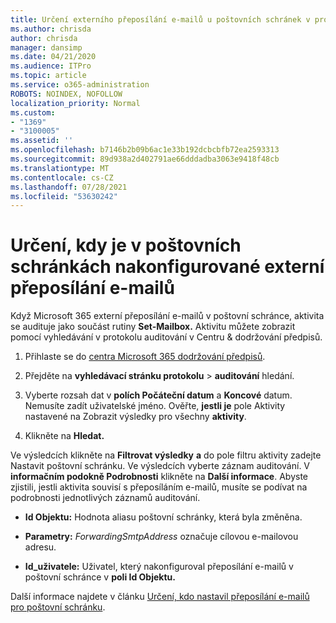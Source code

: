 ```yaml
---
title: Určení externího přeposílání e-mailů u poštovních schránek v protokolech auditování
ms.author: chrisda
author: chrisda
manager: dansimp
ms.date: 04/21/2020
ms.audience: ITPro
ms.topic: article
ms.service: o365-administration
ROBOTS: NOINDEX, NOFOLLOW
localization_priority: Normal
ms.custom:
- "1369"
- "3100005"
ms.assetid: ''
ms.openlocfilehash: b7146b2b09b6ac1e33b192dcbcbfb72ea2593313
ms.sourcegitcommit: 89d938a2d402791ae66dddadba3063e9418f48cb
ms.translationtype: MT
ms.contentlocale: cs-CZ
ms.lasthandoff: 07/28/2021
ms.locfileid: "53630242"
---
```

# <a name="identify-when-external-email-forwarding-is-configured-on-mailboxes"></a>Určení, kdy je v poštovních schránkách nakonfigurované externí přeposílání e-mailů

Když Microsoft 365 externí přeposílání e-mailů v poštovní schránce, aktivita se audituje jako součást rutiny **Set-Mailbox.** Aktivitu můžete zobrazit pomocí vyhledávání v protokolu auditování v Centru & dodržování předpisů.

1. Přihlaste se do [centra Microsoft 365 dodržování předpisů](https://protection.office.com/).

2. Přejděte na **vyhledávací stránku protokolu**  >  **auditování** hledání.

3. Vyberte rozsah dat v **polích Počáteční datum** a **Koncové** datum. Nemusíte zadít uživatelské jméno. Ověřte, **jestli je** pole Aktivity nastavené na Zobrazit výsledky pro všechny **aktivity**.

4. Klikněte na **Hledat.**

Ve výsledcích klikněte na **Filtrovat výsledky** **a** do pole filtru aktivity zadejte Nastavit poštovní schránku. Ve výsledcích vyberte záznam auditování. V **informačním podokně Podrobnosti** klikněte na **Další informace**. Abyste zjistili, jestli aktivita souvisí s přeposíláním e-mailů, musíte se podívat na podrobnosti jednotlivých záznamů auditování.

- **Id Objektu:** Hodnota aliasu poštovní schránky, která byla změněna.

- **Parametry:** _ForwardingSmtpAddress_ označuje cílovou e-mailovou adresu.

- **Id_uživatele:** Uživatel, který nakonfiguroval přeposílání e-mailů v poštovní schránce v **poli Id Objektu.**

Další informace najdete v článku [Určení, kdo nastavil přeposílání e-mailů pro poštovní schránku](/microsoft-365/compliance/auditing-troubleshooting-scenarios#determine-who-set-up-email-forwarding-for-a-mailbox).
